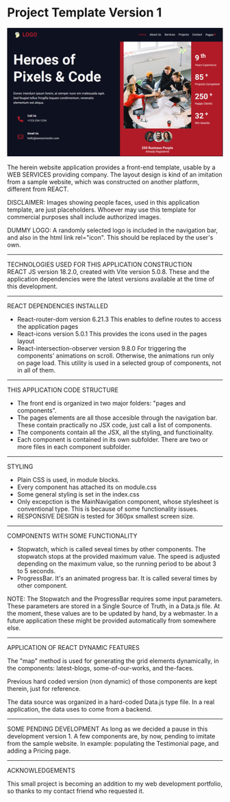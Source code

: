 # Project Template Version 1

![Screenshot](/public/Screenshot.png)


The herein website application provides a front-end template, usable by a WEB SERVICES providing company.
The layout design is kind of an imitation from a sample website, which was constructed on another platform, different from REACT.



DISCLAIMER:
Images showing people faces, used in this application template, are just placeholders.
Whoever may use this template for commercial purposes shall include authorized images.

DUMMY LOGO: A randomly selected logo is included in the navigation bar, and also in the html link rel="icon". This should be replaced by the user's own.

---

TECHNOLOGIES USED FOR THIS APPLICATION CONSTRUCTION  
REACT JS version 18.2.0, created with Vite version 5.0.8. These and the application dependencies were the latest versions available at the time of this development.

---

REACT DEPENDENCIES INSTALLED
- React-router-dom version 6.21.3
    This enables to define routes to access the application pages
- React-icons version 5.0.1
    This provides the icons used in the pages layout
- React-intersection-observer version 9.8.0
    For triggering the components' animations on scroll. Otherwise, the animations run only on page load.
    This utility is used in a selected group of components, not in all of them.

---

THIS APPLICATION CODE STRUCTURE

- The front end is organized in two major folders: "pages and components".
- The pages elements are all those accesible through the navigation bar. These contain practically no JSX code, just call a list of components.
- The components contain all the JSX, all the styling, and functioinality.
- Each component is contained in its own subfolder. There are two or more files in each component subfolder.

---

STYLING


- Plain CSS is used, in module blocks.
- Every component has attached its on module.css
- Some general styling is set in the index.css
- Only excepction is the MainNavigation component, whose stylesheet is conventional type. This is because of some functionality issues.
- RESPONSIVE DESIGN is tested for 360px smallest screen size.

---

COMPONENTS WITH SOME FUNCTIONALITY
- Stopwatch, which is called seveal times by other components. The stopwatch stops at the provided maximum value. The speed is adjusted depending on the maximum value, so the running period to be about 3 to 5 seconds.
- ProgressBar. It's an animated progress bar. It is called several times by other component.


NOTE: The Stopwatch and the ProgressBar requires some input parameters. These parameters are stored in a Single Source of Truth, in a Data.js file. At the moment, these values are to be updated by hand, by a webmaster. In a future application these might be provided automatically from somewhere else.

---

APPLICATION OF REACT DYNAMIC FEATURES


The "map" method is used for generating the grid elements dynamically, in the components: latest-blogs, some-of-our-works, and the-faces.


Previous hard coded version (non dynamic) of those components are kept therein, just for reference.

The data source was organized in a hard-coded Data.js type file. In a real application, the data uses to come from a backend.

---

SOME PENDING DEVELOPMENT
As long as we decided a pause in this development version 1. A few components are, by now, pending to imitate from the sample website. In example: populating the Testimonial page, and adding a Pricing page. 

---

ACKNOWLEDGEMENTS

This small project is becoming an addition to my web development portfolio, so thanks to my contact friend who requested it.


